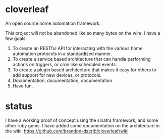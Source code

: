 cloverleaf
==========

An open source home automation framework.

This project will not be abandoned like so many bytes on the wire.
I have a few goals.

1. To create an RESTful API for interacting with the various home automation protocols in a standardized manner.
2. To create a service based architecture that can handle performing actions on triggers, or cron like scheduled events.
3. To create a plugin based architecture that makes it easy for others to add support for new devices, or protocols.
4. Documentation, documentation, documentation
5. Have fun.


status
======
I have a working proof of concept using the sinatra framework, and some other ruby gems. I have added some documentation on the architecture in the wiki:
https://github.com/brandon-dacrib/cloverleaf/wiki
